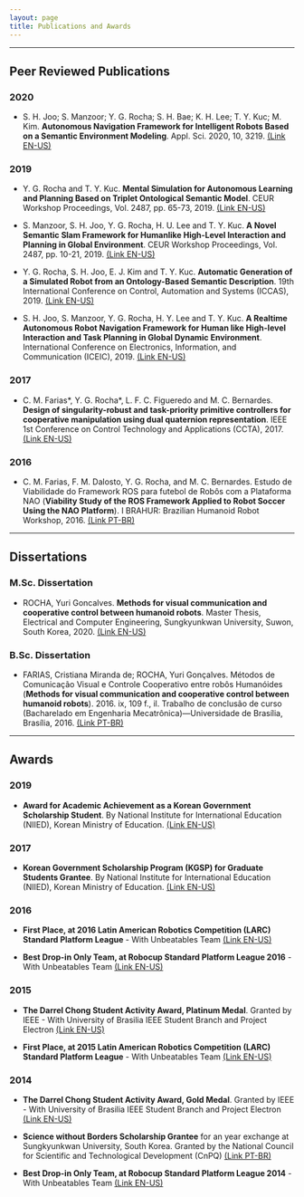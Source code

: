 ```yaml
---
layout: page
title: Publications and Awards
---
```


***
## Peer Reviewed Publications
<!-- TODO: Standardize citation format -->

### 2020

* S. H. Joo; S. Manzoor; Y. G. Rocha; S. H. Bae; K. H. Lee; T. Y. Kuc; M. Kim. **Autonomous Navigation Framework for Intelligent Robots Based on a Semantic Environment Modeling**. Appl. Sci. 2020, 10, 3219. [(Link EN-US)](https://www.mdpi.com/2076-3417/10/9/3219/pdf)

### 2019

* Y. G. Rocha and T. Y. Kuc.  **Mental Simulation for Autonomous Learning and Planning Based on Triplet Ontological Semantic Model**. CEUR Workshop Proceedings, Vol. 2487, pp. 65-73, 2019. [(Link EN-US)](https://www.yurirocha.com/assets/Mental_Simulation_IROS_2019.pdf)

* S. Manzoor, S. H. Joo, Y. G. Rocha, H. U. Lee and T. Y. Kuc.  **A Novel Semantic Slam Framework for Humanlike High-Level Interaction and Planning in Global Environment**. CEUR Workshop Proceedings, Vol. 2487, pp. 10-21, 2019. [(Link EN-US)](https://swb.skku.edu/_res/cnrlab/etc/A_Novel_Semantic_SLAM_Framework_for_Humanlike_High-Level_Interaction_and_Planning_in_Global_Environment.pdf)

* Y. G. Rocha, S. H. Joo, E. J. Kim and T. Y. Kuc. **Automatic Generation of a Simulated Robot from an Ontology-Based Semantic Description**. 19th International Conference on Control, Automation and Systems (ICCAS), 2019. [(Link EN-US)](https://www.yurirocha.com/assets/Automatic_Generation_ICCAS2019.pdf)

* S. H. Joo, S. Manzoor, Y. G. Rocha, H. Y. Lee and T. Y. Kuc. **A Realtime Autonomous Robot Navigation Framework for Human like High-level Interaction and Task Planning in Global Dynamic Environment**. International Conference on Electronics, Information, and Communication (ICEIC), 2019. [(Link EN-US)](https://arxiv.org/abs/1905.12942)

### 2017

* C. M. Farias\*, Y. G. Rocha\*, L. F. C. Figueredo and M. C. Bernardes. **Design of singularity-robust and task-priority primitive controllers for cooperative manipulation using dual quaternion representation**. IEEE 1st Conference on Control Technology and Applications (CCTA), 2017. [(Link EN-US)](https://www.yurirocha.com/assets/Design-of-singularity-robust-and-task-priority-primitive-controllers_CCTA_2017.pdf)

### 2016

* C. M. Farias, F. M. Dalosto, Y. G. Rocha, and M. C. Bernardes. Estudo de Viabilidade do Framework ROS para futebol de Robôs com a Plataforma NAO (**Viability Study of the ROS Framework Applied to Robot Soccer Using the NAO Platform**). I BRAHUR: Brazilian Humanoid Robot Workshop, 2016. [(Link PT-BR)](https://www.yurirocha.com/assets/Interface_ROS_NAO_BRAHUR_2016.pdf)

***
## Dissertations

### M.Sc. Dissertation

* ROCHA, Yuri Goncalves. **Methods for visual communication and cooperative control between humanoid robots**. Master Thesis, Electrical and Computer Engineering, Sungkyunkwan University, Suwon, South Korea, 2020. [(Link EN-US)](https://www.yurirocha.com/assets/Yuri_Master_Thesis.pdf)

### B.Sc. Dissertation

* FARIAS, Cristiana Miranda de; ROCHA, Yuri Gonçalves. Métodos de Comunicação Visual e Controle Cooperativo entre robôs Humanóides (**Methods for visual communication and cooperative control between humanoid robots**). 2016. ix, 109 f., il. Trabalho de conclusão de curso (Bacharelado em Engenharia Mecatrônica)—Universidade de Brasília, Brasília, 2016. [(Link PT-BR)](http://bdm.unb.br/bitstream/10483/17169/1/2016_CristianaMiranda_YuriRocha_tcc.pdf)

***
## Awards

### 2019

* **Award for Academic Achievement as a Korean Government Scholarship Student**. By National Institute for International Education (NIIED), Korean Ministry of Education. [(Link EN-US)](http://www.yurirocha.com/assets/award_kgsp_academic_achievement.pdf)

### 2017

* **Korean Government Scholarship Program (KGSP) for Graduate Students Grantee**. By National Institute for International Education (NIIED), Korean Ministry of Education. [(Link EN-US)](http://www.yurirocha.com/assets/2017_kgsp_results.pdf)

### 2016

* **First Place, at 2016 Latin American Robotics Competition (LARC) Standard Platform League** - With Unbeatables Team [(Link EN-US)](http://www.cbrobotica.org/?page_id=122)

* **Best Drop-in Only Team, at Robocup Standard Platform League 2016** - With Unbeatables Team [(Link EN-US)](http://spl.robocup.org/history/results-2016/)


### 2015

* **The Darrel Chong Student Activity Award, Platinum Medal**. Granted by IEEE - With University of Brasilia IEEE Student Branch and Project Electron [(Link EN-US)](https://students.ieee.org/wp-content/uploads/2019/01/Darrel-Chong-Student-Activity-Award-Past-Winners.pdf)

* **First Place, at 2015 Latin American Robotics Competition (LARC) Standard Platform League** - With Unbeatables Team [(Link EN-US)](http://www.cbrobotica.org/?page_id=122)

### 2014

* **The Darrel Chong Student Activity Award, Gold Medal**. Granted by IEEE - With University of Brasilia IEEE Student Branch and Project Electron [(Link EN-US)](https://students.ieee.org/wp-content/uploads/2019/01/Darrel-Chong-Student-Activity-Award-Past-Winners.pdf)

* **Science without Borders Scholarship Grantee** for an year exchange at Sungkyunkwan University, South Korea. Granted by the National Council for Scientific and Technological Development (CnPQ) [(Link PT-BR)](http://www.cienciasemfronteiras.gov.br/en/c/document_library/get_file?uuid=86c661c3-2aa8-4f13-873d-e0755c748c9d&groupId=214072)

* **Best Drop-in Only Team, at Robocup Standard Platform League 2014** - With Unbeatables Team [(Link EN-US)](http://spl.robocup.org/history/results-2014/)